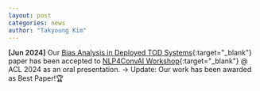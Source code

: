 ```yaml
---
layout: post
categories: news
author: "Takyoung Kim"
---
```


<strong style="font-weight:600">[Jun 2024]</strong> Our [Bias Analysis in Deployed TOD Systems](https://arxiv.org/abs/2305.13857){:target="_blank"} paper has been accepted to [NLP4ConvAI Workshop](https://sites.google.com/view/6thnlp4convai){:target="_blank"} @ ACL 2024 as an oral presentation. → Update: Our work has been awarded as Best Paper!🏆
